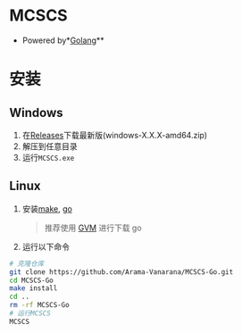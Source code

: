 <!--
MCSCS can be used to easily create, launch, and configure a Minecraft server.
Copyright (C) 2024 Arama

This program is free software: you can redistribute it and/or modify
it under the terms of the GNU General Public License as published by
the Free Software Foundation, either version 3 of the License, or
(at your option) any later version.

This program is distributed in the hope that it will be useful,
but WITHOUT ANY WARRANTY; without even the implied warranty of
MERCHANTABILITY or FITNESS FOR A PARTICULAR PURPOSE.  See the
GNU General Public License for more details.

You should have received a copy of the GNU General Public License
along with this program.  If not, see <https://www.gnu.org/licenses/>.
-->

# MCSCS

-   Powered by\*[Golang](https://go.dev/)\*\*

# 安装

## Windows

1. 在[Releases](../../releases/latest)下载最新版(windows-X.X.X-amd64.zip)
2. 解压到任意目录
3. 运行`MCSCS.exe`

## Linux

1. 安装[make](https://www.gnu.org/software/make), [go](https://go.dev/dl)

    > 推荐使用 [GVM](https://github.com/moovweb/gvm) 进行下载 go

2. 运行以下命令

```bash
# 克隆仓库
git clone https://github.com/Arama-Vanarana/MCSCS-Go.git
cd MCSCS-Go
make install
cd ..
rm -rf MCSCS-Go
# 运行MCSCS
MCSCS
```
